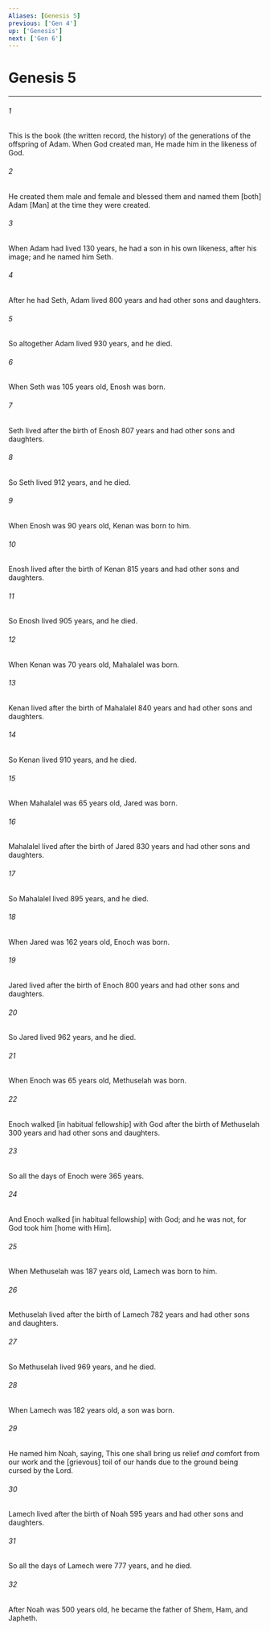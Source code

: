 ```yaml
---
Aliases: [Genesis 5]
previous: ['Gen 4']
up: ['Genesis']
next: ['Gen 6']
---
```

# Genesis 5

***














###### 1 






This is the book (the written record, the history) of the generations of the offspring of Adam. When God created man, He made him in the likeness of God. 













###### 2 






He created them male and female and blessed them and named them [both] Adam [Man] at the time they were created. 













###### 3 






When Adam had lived 130 years, he had a son in his own likeness, after his image; and he named him Seth. 













###### 4 






After he had Seth, Adam lived 800 years and had other sons and daughters. 













###### 5 






So altogether Adam lived 930 years, and he died. 













###### 6 






When Seth was 105 years old, Enosh was born. 













###### 7 






Seth lived after the birth of Enosh 807 years and had other sons and daughters. 













###### 8 






So Seth lived 912 years, and he died. 













###### 9 






When Enosh was 90 years old, Kenan was born to him. 













###### 10 






Enosh lived after the birth of Kenan 815 years and had other sons and daughters. 













###### 11 






So Enosh lived 905 years, and he died. 













###### 12 






When Kenan was 70 years old, Mahalalel was born. 













###### 13 






Kenan lived after the birth of Mahalalel 840 years and had other sons and daughters. 













###### 14 






So Kenan lived 910 years, and he died. 













###### 15 






When Mahalalel was 65 years old, Jared was born. 













###### 16 






Mahalalel lived after the birth of Jared 830 years and had other sons and daughters. 













###### 17 






So Mahalalel lived 895 years, and he died. 













###### 18 






When Jared was 162 years old, Enoch was born. 













###### 19 






Jared lived after the birth of Enoch 800 years and had other sons and daughters. 













###### 20 






So Jared lived 962 years, and he died. 













###### 21 






When Enoch was 65 years old, Methuselah was born. 













###### 22 






Enoch walked [in habitual fellowship] with God after the birth of Methuselah 300 years and had other sons and daughters. 













###### 23 






So all the days of Enoch were 365 years. 













###### 24 






And Enoch walked [in habitual fellowship] with God; and he was not, for God took him [home with Him]. 













###### 25 






When Methuselah was 187 years old, Lamech was born to him. 













###### 26 






Methuselah lived after the birth of Lamech 782 years and had other sons and daughters. 













###### 27 






So Methuselah lived 969 years, and he died. 













###### 28 






When Lamech was 182 years old, a son was born. 













###### 29 






He named him Noah, saying, This one shall bring us relief _and_ comfort from our work and the [grievous] toil of our hands due to the ground being cursed by the Lord. 













###### 30 






Lamech lived after the birth of Noah 595 years and had other sons and daughters. 













###### 31 






So all the days of Lamech were 777 years, and he died. 













###### 32 






After Noah was 500 years old, he became the father of Shem, Ham, and Japheth.
